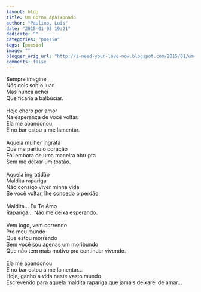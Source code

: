 ```yaml
---
layout: blog
title: Um Corno Apaixonado
author: "Paulino, Luís"
date: "2015-01-03 19:21"
dedicate: ""
categories: "poesia"
tags: [poesia]
image: ""
blogger_orig_url: "http://i-need-your-love-now.blogspot.com/2015/01/um-corno-apaixonado.html"
comments: false
---
```


Sempre imaginei,\
Nós dois sob o luar\
Mas nunca achei\
Que ficaria a balbuciar.\
\
Hoje choro por amor\
Na esperança de você voltar.\
Ela me abandonou\
E no bar estou a me lamentar.\
\
Aquela mulher ingrata\
Que me partiu o coração\
Foi embora de uma maneira abrupta\
Sem me deixar um tostão.\
\
Aquela ingratidão\
Maldita rapariga\
Não consigo viver minha vida\
Se você voltar, lhe concedo o perdão.\
\
Maldita... Eu Te Amo\
Rapariga... Não me deixa esperando.\
\
Vem logo, vem correndo\
Pro meu mundo\
Que estou morrendo\
Sem você sou apenas um moribundo\
Que não tem mais motivo pra continuar vivendo.\
\
Ela me abandonou\
E no bar estou a me lamentar...\
Hoje, ganho a vida neste vasto mundo\
Escrevendo para aquela maldita rapariga que jamais deixarei de amar...
